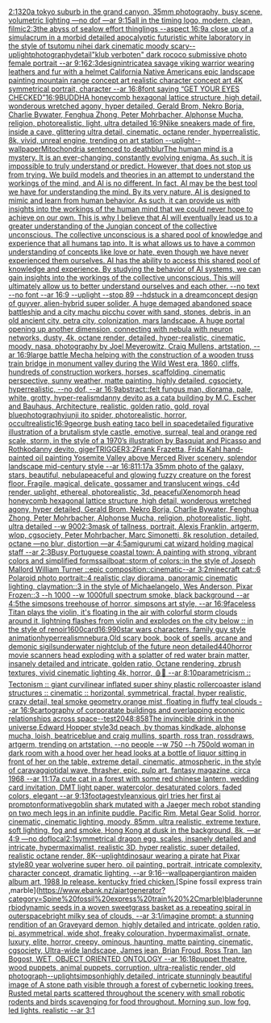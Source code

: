 [2:1](https://www.ebank.nz/aiartgenerator?category=2%3A1)[320](https://www.ebank.nz/aiartgenerator?category=320)[a tokyo suburb in the grand canyon, 35mm photography, busy scene, volumetric lighting —no dof —ar 9:15](https://www.ebank.nz/aiartgenerator?category=a%20tokyo%20suburb%20in%20the%20grand%20canyon%2C%2035mm%20photography%2C%20busy%20scene%2C%20volumetric%20lighting%20%E2%80%94no%20dof%20%E2%80%94ar%209%3A15)[all in the timing logo, modern, clean, filmic](https://www.ebank.nz/aiartgenerator?category=all%20in%20the%20timing%20logo%2C%20modern%2C%20clean%2C%20filmic)[2:3](https://www.ebank.nz/aiartgenerator?category=2%3A3)[the abyss of sea](https://www.ebank.nz/aiartgenerator?category=the%20abyss%20of%20sea)[low effort thinglings --aspect 16:9](https://www.ebank.nz/aiartgenerator?category=low%20effort%20thinglings%20--aspect%2016%3A9)[a close up of a simulacrum in a morbid detailed apocalyptic futuristic white laboratory in the style of tsutomu nihei dark cinematic moody scary](https://www.ebank.nz/aiartgenerator?category=a%20close%20up%20of%20a%20simulacrum%20in%20a%20morbid%20detailed%20apocalyptic%20futuristic%20white%20laboratory%20in%20the%20style%20of%20tsutomu%20nihei%20dark%20cinematic%20moody%20scary)[--uplight](https://www.ebank.nz/aiartgenerator?category=--uplight)[photography](https://www.ebank.nz/aiartgenerator?category=photography)[detail](https://www.ebank.nz/aiartgenerator?category=detail)["klub verboten" dark rococo submissive photo female portrait --ar 9:16](https://www.ebank.nz/aiartgenerator?category=%22klub%20verboten%22%20dark%20rococo%20submissive%20photo%20female%20portrait%20--ar%209%3A16)[2:3](https://www.ebank.nz/aiartgenerator?category=2%3A3)[design](https://www.ebank.nz/aiartgenerator?category=design)[intricate](https://www.ebank.nz/aiartgenerator?category=intricate)[a savage viking warrior wearing leathers and fur with a helmet California Native Americans epic landscape painting mountain range concept art realistic character concept art 4K symmetrical portrait, character --ar 16:8](https://www.ebank.nz/aiartgenerator?category=a%20savage%20viking%20warrior%20wearing%20leathers%20and%20fur%20with%20a%20helmet%20California%20Native%20Americans%20epic%20landscape%20painting%20mountain%20range%20concept%20art%20realistic%20character%20concept%20art%204K%20symmetrical%20portrait%2C%20character%20--ar%2016%3A8)[font saying “GET YOUR EYES CHECKED”](https://www.ebank.nz/aiartgenerator?category=font%20saying%20%E2%80%9CGET%20YOUR%20EYES%20CHECKED%E2%80%9D)[16:9](https://www.ebank.nz/aiartgenerator?category=16%3A9)[BUDDHA  honeycomb hexagonal lattice structure ,high detail, wonderous wretched agony, hyper detailed, Gerald Brom, Nekro Borja, Charlie Bywater, Fenghua Zhong, Peter Mohrbacher, Alphonse Mucha, religion, photorealistic, light, ultra detailed 16:9](https://www.ebank.nz/aiartgenerator?category=BUDDHA%20%20honeycomb%20hexagonal%20lattice%20structure%20%2Chigh%20detail%2C%20wonderous%20wretched%20agony%2C%20hyper%20detailed%2C%20Gerald%20Brom%2C%20Nekro%20Borja%2C%20Charlie%20Bywater%2C%20Fenghua%20Zhong%2C%20Peter%20Mohrbacher%2C%20Alphonse%20Mucha%2C%20religion%2C%20photorealistic%2C%20light%2C%20ultra%20detailed%2016%3A9)[Nike sneakers made of fire, inside a cave, glittering ultra detail, cinematic, octane render, hyperrealistic, 8k, vivid, unreal engine, trending on art station --uplight](https://www.ebank.nz/aiartgenerator?category=Nike%20sneakers%20made%20of%20fire%2C%20inside%20a%20cave%2C%20glittering%20ultra%20detail%2C%20cinematic%2C%20octane%20render%2C%20hyperrealistic%2C%208k%2C%20vivid%2C%20unreal%20engine%2C%20trending%20on%20art%20station%20--uplight)[--wallpaper](https://www.ebank.nz/aiartgenerator?category=--wallpaper)[Mitochondria sentenced to death](https://www.ebank.nz/aiartgenerator?category=Mitochondria%20sentenced%20to%20death)[blur](https://www.ebank.nz/aiartgenerator?category=blur)[The human mind is a mystery. It is an ever-changing, constantly evolving enigma. As such, it is impossible to truly understand or predict. However, that does not stop us from trying. We build models and theories in an attempt to understand the workings of the mind, and AI is no different.  In fact, AI may be the best tool we have for understanding the mind. By its very nature, AI is designed to mimic and learn from human behavior. As such, it can provide us with insights into the workings of the human mind that we could never hope to achieve on our own.  This is why I believe that AI will eventually lead us to a greater understanding of the Jungian concept of the collective unconscious. The collective unconscious is a shared pool of knowledge and experience that all humans tap into. It is what allows us to have a common understanding of concepts like love or hate, even though we have never experienced them ourselves.  AI has the ability to access this shared pool of knowledge and experience. By studying the behavior of AI systems, we can gain insights into the workings of the collective unconscious. This will ultimately allow us to better understand ourselves and each other. --no text --no font --ar 16:9 --uplight --stop 89 --hd](https://www.ebank.nz/aiartgenerator?category=The%20human%20mind%20is%20a%20mystery.%20It%20is%20an%20ever-changing%2C%20constantly%20evolving%20enigma.%20As%20such%2C%20it%20is%20impossible%20to%20truly%20understand%20or%20predict.%20However%2C%20that%20does%20not%20stop%20us%20from%20trying.%20We%20build%20models%20and%20theories%20in%20an%20attempt%20to%20understand%20the%20workings%20of%20the%20mind%2C%20and%20AI%20is%20no%20different.%20%20In%20fact%2C%20AI%20may%20be%20the%20best%20tool%20we%20have%20for%20understanding%20the%20mind.%20By%20its%20very%20nature%2C%20AI%20is%20designed%20to%20mimic%20and%20learn%20from%20human%20behavior.%20As%20such%2C%20it%20can%20provide%20us%20with%20insights%20into%20the%20workings%20of%20the%20human%20mind%20that%20we%20could%20never%20hope%20to%20achieve%20on%20our%20own.%20%20This%20is%20why%20I%20believe%20that%20AI%20will%20eventually%20lead%20us%20to%20a%20greater%20understanding%20of%20the%20Jungian%20concept%20of%20the%20collective%20unconscious.%20The%20collective%20unconscious%20is%20a%20shared%20pool%20of%20knowledge%20and%20experience%20that%20all%20humans%20tap%20into.%20It%20is%20what%20allows%20us%20to%20have%20a%20common%20understanding%20of%20concepts%20like%20love%20or%20hate%2C%20even%20though%20we%20have%20never%20experienced%20them%20ourselves.%20%20AI%20has%20the%20ability%20to%20access%20this%20shared%20pool%20of%20knowledge%20and%20experience.%20By%20studying%20the%20behavior%20of%20AI%20systems%2C%20we%20can%20gain%20insights%20into%20the%20workings%20of%20the%20collective%20unconscious.%20This%20will%20ultimately%20allow%20us%20to%20better%20understand%20ourselves%20and%20each%20other.%20--no%20text%20--no%20font%20--ar%2016%3A9%20--uplight%20--stop%2089%20--hd)[stuck in a dream](https://www.ebank.nz/aiartgenerator?category=stuck%20in%20a%20dream)[concept design of guyver, alien-hybrid super solider, A huge demaged abandoned space battleship and a city machu picchu cover with sand, stones, debris, in an old ancient city, petra city, colonization, mars landscape. A huge portal opening up another dimension, connecting with nebula with neuron networks, dusty, 4k, octane render, detailed, hyper-realistic, cinematic, moody, nasa, photography by Joel Meyerowitz, Craig Mullens, artstation, --ar 16:9](https://www.ebank.nz/aiartgenerator?category=concept%20design%20of%20guyver%2C%20alien-hybrid%20super%20solider%2C%20A%20huge%20demaged%20abandoned%20space%20battleship%20and%20a%20city%20machu%20picchu%20cover%20with%20sand%2C%20stones%2C%20debris%2C%20in%20an%20old%20ancient%20city%2C%20petra%20city%2C%20colonization%2C%20mars%20landscape.%20A%20huge%20portal%20opening%20up%20another%20dimension%2C%20connecting%20with%20nebula%20with%20neuron%20networks%2C%20dusty%2C%204k%2C%20octane%20render%2C%20detailed%2C%20hyper-realistic%2C%20cinematic%2C%20moody%2C%20nasa%2C%20photography%20by%20Joel%20Meyerowitz%2C%20Craig%20Mullens%2C%20artstation%2C%20--ar%2016%3A9)[large battle Mecha helping with the construction of a wooden truss train bridge in monument valley during the Wild West era, 1860, cliffs, hundreds of construction workers, horses, scaffolding, cinematic perspective, sunny weather, matte painting, highly detailed, cgsociety, hyperrealistic, --no dof, --ar 16:9](https://www.ebank.nz/aiartgenerator?category=large%20battle%20Mecha%20helping%20with%20the%20construction%20of%20a%20wooden%20truss%20train%20bridge%20in%20monument%20valley%20during%20the%20Wild%20West%20era%2C%201860%2C%20cliffs%2C%20hundreds%20of%20construction%20workers%2C%20horses%2C%20scaffolding%2C%20cinematic%20perspective%2C%20sunny%20weather%2C%20matte%20painting%2C%20highly%20detailed%2C%20cgsociety%2C%20hyperrealistic%2C%20--no%20dof%2C%20--ar%2016%3A9)[abstract::](https://www.ebank.nz/aiartgenerator?category=abstract%3A%3A)[felt fungus man, diorama, pale, white, grotty, hyper-realism](https://www.ebank.nz/aiartgenerator?category=felt%20fungus%20man%2C%20diorama%2C%20pale%2C%20white%2C%20grotty%2C%20hyper-realism)[danny devito as a cat](https://www.ebank.nz/aiartgenerator?category=danny%20devito%20as%20a%20cat)[a building by M.C. Escher and Bauhaus, Architecture, realistic, golden ratio, gold, royal blue](https://www.ebank.nz/aiartgenerator?category=a%20building%20by%20M.C.%20Escher%20and%20Bauhaus%2C%20Architecture%2C%20realistic%2C%20golden%20ratio%2C%20gold%2C%20royal%20blue)[photography](https://www.ebank.nz/aiartgenerator?category=photography)[junji ito spider, photorealistic, horror, occult](https://www.ebank.nz/aiartgenerator?category=junji%20ito%20spider%2C%20photorealistic%2C%20horror%2C%20occult)[realistic](https://www.ebank.nz/aiartgenerator?category=realistic)[16:9](https://www.ebank.nz/aiartgenerator?category=16%3A9)[george bush eating taco bell in space](https://www.ebank.nz/aiartgenerator?category=george%20bush%20eating%20taco%20bell%20in%20space)[detailed figurative illustration of a brutalism style castle, emotive, surreal, teal and orange red scale, storm, in the style of a 1970’s illustration by Basquiat and Picasso and Rothko](https://www.ebank.nz/aiartgenerator?category=detailed%20figurative%20illustration%20of%20a%20brutalism%20style%20castle%2C%20emotive%2C%20surreal%2C%20teal%20and%20orange%20red%20scale%2C%20storm%2C%20in%20the%20style%20of%20a%201970%E2%80%99s%20illustration%20by%20Basquiat%20and%20Picasso%20and%20Rothko)[danny devito, giger](https://www.ebank.nz/aiartgenerator?category=danny%20devito%2C%20giger)[TRIGGER](https://www.ebank.nz/aiartgenerator?category=TRIGGER)[3:2](https://www.ebank.nz/aiartgenerator?category=3%3A2)[Frank Frazetta, Frida Kahl hand-painted oil painting Yosemite Valley above Merced River scenery, splendor landscape mid-century style --ar 16:8](https://www.ebank.nz/aiartgenerator?category=Frank%20Frazetta%2C%20Frida%20Kahl%20hand-painted%20oil%20painting%20Yosemite%20Valley%20above%20Merced%20River%20scenery%2C%20splendor%20landscape%20mid-century%20style%20--ar%2016%3A8)[11:17](https://www.ebank.nz/aiartgenerator?category=11%3A17)[a 35mm photo of the galaxy, stars, beautiful, nebula](https://www.ebank.nz/aiartgenerator?category=a%2035mm%20photo%20of%20the%20galaxy%2C%20stars%2C%20beautiful%2C%20nebula)[peaceful and glowing fuzzy creature on the forest floor. Fragile, magical, delicate, gossamer and translucent wings, c4d render, uplight, ethereal, photorealistic, 3d, peaceful](https://www.ebank.nz/aiartgenerator?category=peaceful%20and%20glowing%20fuzzy%20creature%20on%20the%20forest%20floor.%20Fragile%2C%20magical%2C%20delicate%2C%20gossamer%20and%20translucent%20wings%2C%20c4d%20render%2C%20uplight%2C%20ethereal%2C%20photorealistic%2C%203d%2C%20peaceful)[Xenomorph head honeycomb hexagonal lattice structure  ,high detail, wonderous wretched agony, hyper detailed, Gerald Brom, Nekro Borja, Charlie Bywater, Fenghua Zhong, Peter Mohrbacher, Alphonse Mucha, religion, photorealistic, light, ultra detailed --w 900](https://www.ebank.nz/aiartgenerator?category=Xenomorph%20head%20honeycomb%20hexagonal%20lattice%20structure%20%20%2Chigh%20detail%2C%20wonderous%20wretched%20agony%2C%20hyper%20detailed%2C%20Gerald%20Brom%2C%20Nekro%20Borja%2C%20Charlie%20Bywater%2C%20Fenghua%20Zhong%2C%20Peter%20Mohrbacher%2C%20Alphonse%20Mucha%2C%20religion%2C%20photorealistic%2C%20light%2C%20ultra%20detailed%20--w%20900)[2:3](https://www.ebank.nz/aiartgenerator?category=2%3A3)[mask of tallness, portrait, Alexis Franklin, artgerm, wlop, cgsociety, Peter Mohrbacher, Marc Simonetti, 8k resolution, detailed, octane —no blur, distortion —ar 4:5](https://www.ebank.nz/aiartgenerator?category=mask%20of%20tallness%2C%20portrait%2C%20Alexis%20Franklin%2C%20artgerm%2C%20wlop%2C%20cgsociety%2C%20Peter%20Mohrbacher%2C%20Marc%20Simonetti%2C%208k%20resolution%2C%20detailed%2C%20octane%20%E2%80%94no%20blur%2C%20distortion%20%E2%80%94ar%204%3A5)[amigurumi cat wizard holding magical staff --ar 2:3](https://www.ebank.nz/aiartgenerator?category=amigurumi%20cat%20wizard%20holding%20magical%20staff%20--ar%202%3A3)[Busy Portuguese coastal town: A painting with strong, vibrant colors and simplified forms](https://www.ebank.nz/aiartgenerator?category=Busy%20Portuguese%20coastal%20town%3A%20A%20painting%20with%20strong%2C%20vibrant%20colors%20and%20simplified%20forms)[sailboat::storm of colors::in the style of Joseph Mallord William Turner ::epic composition::cinematic--ar 3:2](https://www.ebank.nz/aiartgenerator?category=sailboat%3A%3Astorm%20of%20colors%3A%3Ain%20the%20style%20of%20Joseph%20Mallord%20William%20Turner%20%3A%3Aepic%20composition%3A%3Acinematic--ar%203%3A2)[minecraft cat::6 Polaroid photo portrait::4 realistic clay diorama, panoramic cinematic lighting, claymation::3 in the style of Michaelangelo, Wes Anderson, Pixar Frozen::3 --h 1000 --w 1000](https://www.ebank.nz/aiartgenerator?category=minecraft%20cat%3A%3A6%20Polaroid%20photo%20portrait%3A%3A4%20realistic%20clay%20diorama%2C%20panoramic%20cinematic%20lighting%2C%20claymation%3A%3A3%20in%20the%20style%20of%20Michaelangelo%2C%20Wes%20Anderson%2C%20Pixar%20Frozen%3A%3A3%20--h%201000%20--w%201000)[full spectrum smoke, black background --ar 4:5](https://www.ebank.nz/aiartgenerator?category=full%20spectrum%20smoke%2C%20black%20background%20--ar%204%3A5)[the simpsons treehouse of horror, simpsons art style, --ar 16:9](https://www.ebank.nz/aiartgenerator?category=the%20simpsons%20treehouse%20of%20horror%2C%20simpsons%20art%20style%2C%20--ar%2016%3A9)[faceless Titan plays the violin, it's floating in the air with colorful storm clouds around it, lightning flashes from violin and explodes on the city below :: in the style of renoir](https://www.ebank.nz/aiartgenerator?category=faceless%20Titan%20plays%20the%20violin%2C%20it%27s%20floating%20in%20the%20air%20with%20colorful%20storm%20clouds%20around%20it%2C%20lightning%20flashes%20from%20violin%20and%20explodes%20on%20the%20city%20below%20%3A%3A%20in%20the%20style%20of%20renoir)[1](https://www.ebank.nz/aiartgenerator?category=1)[600](https://www.ebank.nz/aiartgenerator?category=600)[card](https://www.ebank.nz/aiartgenerator?category=card)[16:9](https://www.ebank.nz/aiartgenerator?category=16%3A9)[](https://www.ebank.nz/aiartgenerator?category=)[90](https://www.ebank.nz/aiartgenerator?category=90)[star wars characters, family guy style animation](https://www.ebank.nz/aiartgenerator?category=star%20wars%20characters%2C%20family%20guy%20style%20animation)[hyperrealism](https://www.ebank.nz/aiartgenerator?category=hyperrealism)[nebura,](https://www.ebank.nz/aiartgenerator?category=nebura%2C)[Old scary book, book of spells, arcane and demonic sigils](https://www.ebank.nz/aiartgenerator?category=Old%20scary%20book%2C%20book%20of%20spells%2C%20arcane%20and%20demonic%20sigils)[underwater nightclub of the future neon detailed](https://www.ebank.nz/aiartgenerator?category=underwater%20nightclub%20of%20the%20future%20neon%20detailed)[440](https://www.ebank.nz/aiartgenerator?category=440)[horror movie scanners head exploding with a splatter of red water brain matter, insanely detailed and intricate, golden ratio, Octane rendering, zbrush textures, vivid cinematic lighting 4k, horror, 🩸🤯 --ar 8:10](https://www.ebank.nz/aiartgenerator?category=horror%20movie%20scanners%20head%20exploding%20with%20a%20splatter%20of%20red%20water%20brain%20matter%2C%20insanely%20detailed%20and%20intricate%2C%20golden%20ratio%2C%20Octane%20rendering%2C%20zbrush%20textures%2C%20vivid%20cinematic%20lighting%204k%2C%20horror%2C%20%F0%9F%A9%B8%F0%9F%A4%AF%20--ar%208%3A10)[parametricism :: Tectonism :: giant curvilinear inflated super shiny plastic rollercoaster  island structures   :: cinematic :: horizontal, symmetrical, fractal, hyper realistic, crazy detail, teal smoke geometry,orange mist ,floating in fluffy teal clouds --ar 16:9](https://www.ebank.nz/aiartgenerator?category=parametricism%20%3A%3A%20Tectonism%20%3A%3A%20giant%20curvilinear%20inflated%20super%20shiny%20plastic%20rollercoaster%20%20island%20structures%20%20%20%3A%3A%20cinematic%20%3A%3A%20horizontal%2C%20symmetrical%2C%20fractal%2C%20hyper%20realistic%2C%20crazy%20detail%2C%20teal%20smoke%20geometry%2Corange%20mist%20%2Cfloating%20in%20fluffy%20teal%20clouds%20--ar%2016%3A9)[cartography of corporatate buildings and overlapping econonic relationships across space](https://www.ebank.nz/aiartgenerator?category=cartography%20of%20corporatate%20buildings%20and%20overlapping%20econonic%20relationships%20across%20space)[--test](https://www.ebank.nz/aiartgenerator?category=--test)[2048:858](https://www.ebank.nz/aiartgenerator?category=2048%3A858)[The invincible drink in the universe,Edward Hopper style](https://www.ebank.nz/aiartgenerator?category=The%20invincible%20drink%20in%20the%20universe%2CEdward%20Hopper%20style)[3d peach ,by thomas kindkade, alphonse mucha, loish, beatriceblue and craig mullins, sparth, ross tran, rossdraws, artgerm, trending on artstation, --no people --w 750 --h 750](https://www.ebank.nz/aiartgenerator?category=3d%20peach%20%2Cby%20thomas%20kindkade%2C%20alphonse%20mucha%2C%20loish%2C%20beatriceblue%20and%20craig%20mullins%2C%20sparth%2C%20ross%20tran%2C%20rossdraws%2C%20artgerm%2C%20trending%20on%20artstation%2C%20--no%20people%20--w%20750%20--h%20750)[old woman in dark room with a hood over her head looks at a bottle of liquor sitting in front of her on the table, extreme detail, cinematic, atmospheric, in the style of caravaggio](https://www.ebank.nz/aiartgenerator?category=old%20woman%20in%20dark%20room%20with%20a%20hood%20over%20her%20head%20looks%20at%20a%20bottle%20of%20liquor%20sitting%20in%20front%20of%20her%20on%20the%20table%2C%20extreme%20detail%2C%20cinematic%2C%20atmospheric%2C%20in%20the%20style%20of%20caravaggio)[tidal wave, thrasher, epic, pulp art, fantasy magazine, circa 1968 --ar 11:17](https://www.ebank.nz/aiartgenerator?category=tidal%20wave%2C%20thrasher%2C%20epic%2C%20pulp%20art%2C%20fantasy%20magazine%2C%20circa%201968%20--ar%2011%3A17)[a cute cat in a forest with some red chinese lantern, wedding card invitation, DMT light paper, watercolor, desaturated colors, faded colors, elegant --ar 9:13](https://www.ebank.nz/aiartgenerator?category=a%20cute%20cat%20in%20a%20forest%20with%20some%20red%20chinese%20lantern%2C%20wedding%20card%20invitation%2C%20DMT%20light%20paper%2C%20watercolor%2C%20desaturated%20colors%2C%20faded%20colors%2C%20elegant%20--ar%209%3A13)[footage](https://www.ebank.nz/aiartgenerator?category=footage)[style](https://www.ebank.nz/aiartgenerator?category=style)[anxious girl tries her first ai prompt](https://www.ebank.nz/aiartgenerator?category=anxious%20girl%20tries%20her%20first%20ai%20prompt)[onformative](https://www.ebank.nz/aiartgenerator?category=onformative)[goblin shark mutated with a Jaeger mech robot standing on two mech legs in an infinite puddle. Pacific Rim, Metal Gear Solid, horror, cinematic, cinematic lighting, moody, 85mm, ultra realistic, extreme texture, soft lighting, fog and smoke, Hong Kong at dusk in the background, 8k, —ar 4:9 —no dof](https://www.ebank.nz/aiartgenerator?category=goblin%20shark%20mutated%20with%20a%20Jaeger%20mech%20robot%20standing%20on%20two%20mech%20legs%20in%20an%20infinite%20puddle.%20Pacific%20Rim%2C%20Metal%20Gear%20Solid%2C%20horror%2C%20cinematic%2C%20cinematic%20lighting%2C%20moody%2C%2085mm%2C%20ultra%20realistic%2C%20extreme%20texture%2C%20soft%20lighting%2C%20fog%20and%20smoke%2C%20Hong%20Kong%20at%20dusk%20in%20the%20background%2C%208k%2C%20%E2%80%94ar%204%3A9%20%E2%80%94no%20dof)[local](https://www.ebank.nz/aiartgenerator?category=local)[2:1](https://www.ebank.nz/aiartgenerator?category=2%3A1)[symmetrical dragon egg, scales, insanely detailed and intricate, hypermaximalist, realistic 3D, hyper realistic, super detailed, realistic octane render, 8K](https://www.ebank.nz/aiartgenerator?category=symmetrical%20dragon%20egg%2C%20scales%2C%20insanely%20detailed%20and%20intricate%2C%20hypermaximalist%2C%20realistic%203D%2C%20hyper%20realistic%2C%20super%20detailed%2C%20realistic%20octane%20render%2C%208K)[--uplight](https://www.ebank.nz/aiartgenerator?category=--uplight)[dinosaur wearing a pirate hat Pixar style](https://www.ebank.nz/aiartgenerator?category=dinosaur%20wearing%20a%20pirate%20hat%20Pixar%20style)[80 year wolverine super hero, oil painting, portrait, intricate complexity, character concept, dramatic lighting, --ar 9:16](https://www.ebank.nz/aiartgenerator?category=80%20year%20wolverine%20super%20hero%2C%20oil%20painting%2C%20portrait%2C%20intricate%20complexity%2C%20character%20concept%2C%20dramatic%20lighting%2C%20--ar%209%3A16)[--wallpaper](https://www.ebank.nz/aiartgenerator?category=--wallpaper)[giant](https://www.ebank.nz/aiartgenerator?category=giant)[iron maiden album art, 1988 lp release. kentucky fried chicken.](https://www.ebank.nz/aiartgenerator?category=iron%20maiden%20album%20art%2C%201988%20lp%20release.%20kentucky%20fried%20chicken.)[Spine fossil express train ,marble](https://www.ebank.nz/aiartgenerator?category=Spine%20fossil%20express%20train%20%2Cmarble)[bladerunner](https://www.ebank.nz/aiartgenerator?category=bladerunner)[biodynamic seeds in a woven sweetgrass basket as a repeating spiral in outerspace](https://www.ebank.nz/aiartgenerator?category=biodynamic%20seeds%20in%20a%20woven%20sweetgrass%20basket%20as%20a%20repeating%20spiral%20in%20outerspace)[bright milky sea of clouds, --ar 3:1](https://www.ebank.nz/aiartgenerator?category=bright%20milky%20sea%20of%20clouds%2C%20--ar%203%3A1)[/imagine prompt: ](https://www.ebank.nz/aiartgenerator?category=/imagine%20prompt%3A%20)[a stunning rendition of an Graveyard demon, highly detailed and intricate, golden ratio, pi, asymmetrical, wide shot, freaky colouration, hypermaximalist, ornate, luxury, elite, horror, creepy, ominous, haunting, matte painting, cinematic, cgsociety, Ultra-wide landscape, James jean, Brian Froud, Ross Tran, Ian Bogost, WET, OBJECT ORIENTED ONTOLOGY --ar 16:18](https://www.ebank.nz/aiartgenerator?category=a%20stunning%20rendition%20of%20an%20Graveyard%20demon%2C%20highly%20detailed%20and%20intricate%2C%20golden%20ratio%2C%20pi%2C%20asymmetrical%2C%20wide%20shot%2C%20freaky%20colouration%2C%20hypermaximalist%2C%20ornate%2C%20luxury%2C%20elite%2C%20horror%2C%20creepy%2C%20ominous%2C%20haunting%2C%20matte%20painting%2C%20cinematic%2C%20cgsociety%2C%20Ultra-wide%20landscape%2C%20James%20jean%2C%20Brian%20Froud%2C%20Ross%20Tran%2C%20Ian%20Bogost%2C%20WET%2C%20OBJECT%20ORIENTED%20ONTOLOGY%20--ar%2016%3A18)[puppet theatre, wood puppets, animal puppets, corruption, ultra-realistic render, old photograph](https://www.ebank.nz/aiartgenerator?category=puppet%20theatre%2C%20wood%20puppets%2C%20animal%20puppets%2C%20corruption%2C%20ultra-realistic%20render%2C%20old%20photograph)[--uplight](https://www.ebank.nz/aiartgenerator?category=--uplight)[simpson](https://www.ebank.nz/aiartgenerator?category=simpson)[highly detailed, intricate stunningly beautiful image of A stone path visible through a forest of cybernetic looking trees. Rusted metal parts scattered throughout the scenery with small robotic rodents and birds scavenging for food throughout. Morning sun, low fog, led lights. realistic --ar 3:1](https://www.ebank.nz/aiartgenerator?category=highly%20detailed%2C%20intricate%20stunningly%20beautiful%20image%20of%20A%20stone%20path%20visible%20through%20a%20forest%20of%20cybernetic%20looking%20trees.%20Rusted%20metal%20parts%20scattered%20throughout%20the%20scenery%20with%20small%20robotic%20rodents%20and%20birds%20scavenging%20for%20food%20throughout.%20Morning%20sun%2C%20low%20fog%2C%20led%20lights.%20realistic%20--ar%203%3A1)